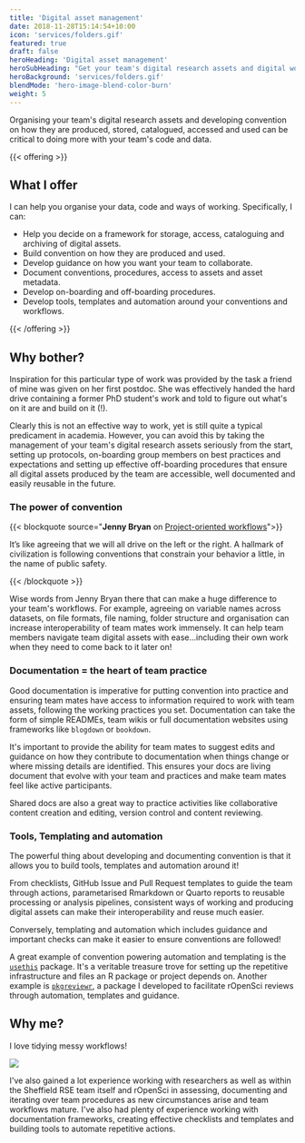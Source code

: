 ```yaml
---
title: 'Digital asset management'
date: 2018-11-28T15:14:54+10:00
icon: 'services/folders.gif'
featured: true
draft: false
heroHeading: 'Digital asset management'
heroSubHeading: "Get your team's digital research assets and digital working practices in order!"
heroBackground: 'services/folders.gif'
blendMode: 'hero-image-blend-color-burn'
weight: 5
---
```


Organising your team's digital research assets and developing convention on how they are produced, stored, catalogued, accessed and used can be critical to doing more with your team's code and data.



{{< offering >}}

## What I offer


I can help you organise your data, code and ways of working. Specifically, I can:

- Help you decide on a framework for storage, access, cataloguing and archiving of digital assets.
- Build convention on how they are produced and used.
- Develop guidance on how you want your team to collaborate.
- Document conventions, procedures, access to assets and asset metadata.
- Develop on-boarding and off-boarding procedures.
- Develop tools, templates and automation around your conventions and workflows.

{{< /offering >}}






## Why bother?


Inspiration for this particular type of work was provided by the task a friend of mine was given on her first postdoc. She was effectively handed the hard drive containing a former PhD student's work and told to figure out what's on it are and build on it (!).

Clearly this is not an effective way to work, yet is still quite a typical predicament in academia. However, you can avoid this by taking the management of your team's digital research assets seriously from the start, setting up protocols, on-boarding group members on best practices and expectations and setting up effective off-boarding procedures that ensure all digital assets produced by the team are accessible, well documented and easily reusable in the future.


### The power of convention

{{< blockquote source="**Jenny Bryan** on [Project-oriented workflows](https://www.tidyverse.org/articles/2017/12/workflow-vs-script/)">}}

It’s like agreeing that we will all drive on the left or the right. A hallmark of civilization is following conventions that constrain your behavior a little, in the name of public safety.

{{< /blockquote >}}

Wise words from Jenny Bryan there that can make a huge difference to your team's workflows. For example, agreeing on variable names across datasets, on file formats, file naming, folder structure and organisation can increase interoperability of team mates work immensely. It can help team members navigate team digital assets with ease...including their own work when they need to come back to it later on!

### Documentation = the heart of team practice

Good documentation is imperative for putting convention into practice and ensuring team mates have access to information required to work with team assets, following the working practices you set. Documentation can take the form of simple READMEs, team wikis or full documentation websites using frameworks like `blogdown` or `bookdown`. 

It's important to provide the ability for team mates to suggest edits and guidance on how they contribute to documentation when things change or where missing details are identified. This ensures your docs are living document that evolve with your team and practices and make team mates feel like active participants.

Shared docs are also a great way to practice activities like collaborative content creation and editing, version control and content reviewing.

### Tools, Templating and automation

The powerful thing about developing and documenting convention is that it allows you to build tools, templates and automation around it!

From checklists, GitHub Issue and Pull Request templates to guide the team through actions, parametarised Rmarkdown or Quarto reports to reusable processing or analysis pipelines, consistent ways of working and producing digital assets can make their interoperability and reuse much easier.

Conversely, templating and automation which includes guidance and important checks can make it easier to ensure conventions are followed!

A great example of convention powering automation and templating is the [`usethis`](https://usethis.r-lib.org/) package. It's a veritable treasure trove for setting up the repetitive infrastructure and files an R package or project depends on. Another example is [`pkgreviewr`](https://docs.ropensci.org/pkgreviewr/), a package I developed to facilitate rOpenSci reviews through automation, templates and guidance.

## Why me?

I love tidying messy workflows!

![](https://media2.giphy.com/media/5YiRHZtcSeiEyOpSV7/giphy.gif?cid=790b76115d2070523958673849c75d9e&rid=giphy.gif)

I've also gained a lot experience working with researchers as well as within the Sheffield RSE team itself and rOpenSci in assessing, documenting and iterating over team procedures as new circumstances arise and team workflows mature. I've also had plenty of experience working with documentation frameworks, creating effective checklists and templates and building tools to automate repetitive actions.
